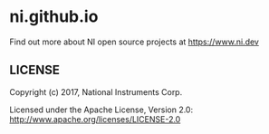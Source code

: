 ni.github.io
=============

Find out more about NI open source projects at https://www.ni.dev

LICENSE
-------

Copyright (c) 2017, National Instruments Corp.

Licensed under the Apache License, Version 2.0: http://www.apache.org/licenses/LICENSE-2.0
